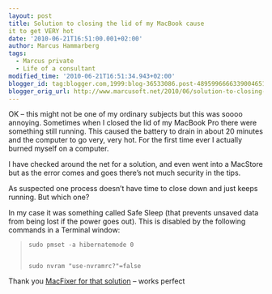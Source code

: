 ```yaml
---
layout: post
title: Solution to closing the lid of my MacBook cause
it to get VERY hot
date: '2010-06-21T16:51:00.001+02:00'
author: Marcus Hammarberg
tags:
  - Marcus private
  - Life of a consultant
modified_time: '2010-06-21T16:51:34.943+02:00'
blogger_id: tag:blogger.com,1999:blog-36533086.post-4895996666339004651
blogger_orig_url: http://www.marcusoft.net/2010/06/solution-to-closing-lid-of-my-macbook.html
---
```



OK – this might not be one of my ordinary subjects but this was soooo
annoying. Sometimes when I closed the lid of my MacBook Pro there were
something still running. This caused the battery to drain in about 20
minutes and the computer to go very, very hot. For the first time ever I
actually burned myself on a computer.

I have checked around the net for a solution, and even went into a
MacStore but as the error comes and goes there’s not much security in
the tips.

As suspected one process doesn’t have time to close down and just keeps
running. But which one?

In my case it was something called Safe Sleep (that prevents unsaved
data from being lost if the power goes out). This is disabled by the
following commands in a Terminal window:

>     sudo pmset -a hibernatemode 0
>
>
>     sudo nvram "use-nvramrc?"=false
>
>




Thank you
<a href="http://www.macfixer.net/articles/184/" target="_blank">MacFixer
for that solution</a> – works perfect
